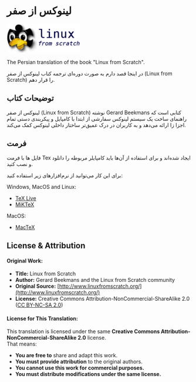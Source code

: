 # لینوکس از صفر

<img src="https://raw.githubusercontent.com/AliShahabzadeh/Linux-AZ-SEFR/main/src/lfs-logo.png" width="200" />

The Persian translation of the book "Linux from Scratch".

در اینجا قصد دارم به صورت دوره‌ای ترجمه کتاب لینوکس از صفر (Linux from Scratch) را قرار دهم.

## توضیحات کتاب
لینوکس از صفر (Linux from Scratch) نوشته Gerard Beekmans کتابی است که راهنمای ساخت یک سیستم لینوکس سفارشی از ابتدا با کامپایل و پیکربندی دستی تمام اجزا زا ارائه می‌دهد و به کاربران در درک عمیق‌تر ساختار داخلی لینوکس کمک می‌کند. 

## فرمت
فایل ها با فرمت Tex ایجاد شده‌اند و برای استفاده از آن‌ها باید کامپایلر مربوطه را دانلود و نصب کنید.  
  
برای این کار می‌توانید از نرم‌افزار‌های زیر استفاده کنید:  
  
Windows, MacOS and Linux:
* [TeX Live](https://www.tug.org/texlive/)
* [MiKTeX](https://miktex.org/)  
  
MacOS:
* [MacTeX](https://tug.org/mactex/)
  
## License & Attribution
#### Original Work:
- **Title:** Linux from Scratch  
- **Author:** Gerard Beekmans and the Linux from Scratch community  
- **Original Source:** [http://www.linuxfromscratch.org/](http://www.linuxfromscratch.org/)  
- **License:** Creative Commons Attribution-NonCommercial-ShareAlike 2.0  
  ([CC BY-NC-SA 2.0](https://creativecommons.org/licenses/by-nc-sa/2.0/))  

#### License for This Translation:
This translation is licensed under the same **Creative Commons Attribution-NonCommercial-ShareAlike 2.0** license.  
That means:
- **You are free to** share and adapt this work.
- **You must provide attribution** to the original authors.
- **You cannot use this work for commercial purposes.**
- **You must distribute modifications under the same license.**
